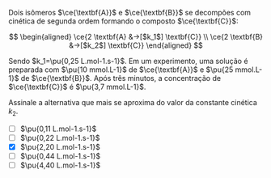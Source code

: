 Dois isômeros $\ce{\textbf{A}}$ e $\ce{\textbf{B}}$ se decompões com cinética de segunda ordem formando o composto $\ce{\textbf{C}}$:

$$
\begin{aligned}
\ce{2 \textbf{A} &->[$k_1$] \textbf{C}} \\
\ce{2 \textbf{B} &->[$k_2$] \textbf{C}}
\end{aligned}
$$

Sendo $k_1=\pu{0,25 L.mol-1.s-1}$. Em um experimento, uma solução é preparada com $\pu{10 mmol.L-1}$ de  $\ce{\textbf{A}}$ e $\pu{25 mmol.L-1}$ de $\ce{\textbf{B}}$. Após três minutos, a concentração de $\ce{\textbf{C}}$ é $\pu{3,7 mmol.L-1}$.

Assinale a alternativa que mais se aproxima do valor da constante cinética $k_2$.

- [ ] $\pu{0,11 L.mol-1.s-1}$
- [ ] $\pu{0,22 L.mol-1.s-1}$
- [x] $\pu{2,20 L.mol-1.s-1}$
- [ ] $\pu{0,44 L.mol-1.s-1}$
- [ ] $\pu{4,40 L.mol-1.s-1}$